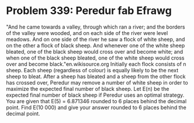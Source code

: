 # Problem 339: Peredur fab Efrawg
"And he came towards a valley, through which ran a river; and the
borders of the valley were wooded, and on each side of the river were
level meadows. And on one side of the river he saw a flock of white
sheep, and on the other a flock of black sheep. And whenever one of the
white sheep bleated, one of the black sheep would cross over and become
white; and when one of the black sheep bleated, one of the white sheep
would cross over and become black."en.wikisource.org Initially each
flock consists of n sheep. Each sheep (regardless of colour) is equally
likely to be the next sheep to bleat. After a sheep has bleated and a
sheep from the other flock has crossed over, Peredur may remove a number
of white sheep in order to maximize the expected final number of black
sheep. Let E(n) be the expected final number of black sheep if Peredur
uses an optimal strategy. You are given that E(5) = 6.871346 rounded to
6 places behind the decimal point. Find E(10 000) and give your answer
rounded to 6 places behind the decimal point.

